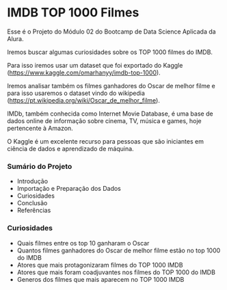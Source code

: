 # IMDB TOP 1000 Filmes

Esse é o Projeto do Módulo 02 do Bootcamp de Data Science Aplicada da Alura.

Iremos buscar algumas curiosidades sobre os TOP 1000 filmes do IMDB.

Para isso iremos usar um dataset que foi exportado do Kaggle (https://www.kaggle.com/omarhanyy/imdb-top-1000).

Iremos analisar também os filmes ganhadores do Oscar de melhor filme e para isso usaremos o dataset vindo do wikipedia (https://pt.wikipedia.org/wiki/Oscar_de_melhor_filme).

IMDb, também conhecida como Internet Movie Database, é uma base de dados online de informação sobre cinema, TV, música e games, hoje pertencente à Amazon.

O Kaggle é um excelente recurso para pessoas que são iniciantes em ciência de dados e aprendizado de máquina.

### Sumário do Projeto

- Introdução
- Importação e Preparação dos Dados
- Curiosidades
- Conclusão
- Referências

### Curiosidades

- Quais filmes entre os top 10 ganharam o Oscar
- Quantos filmes ganhadores do Oscar de melhor filme estão no top 1000 do IMDB
- Atores que mais protagonizaram filmes do TOP 1000 IMDB
- Atores que mais foram coadjuvantes nos filmes do TOP 1000 do IMDB
- Generos dos filmes que mais aparecem no TOP 1000 IMDB
